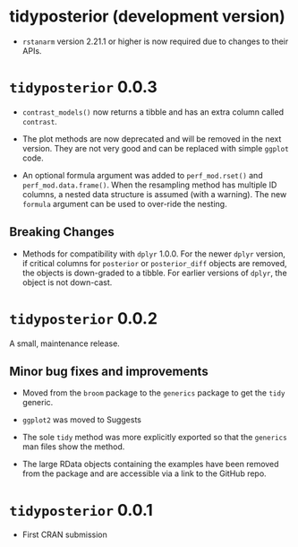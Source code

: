 # tidyposterior (development version)

* `rstanarm` version 2.21.1 or higher is now required due to changes to their APIs.

# `tidyposterior` 0.0.3

* `contrast_models()` now returns a tibble and has an extra column called `contrast`. 

* The plot methods are now deprecated and will be removed in the next version. They are not very good and can be replaced with simple `ggplot` code.  

* An optional formula argument was added to `perf_mod.rset()` and `perf_mod.data.frame()`. When the resampling method has multiple ID columns, a nested data structure is assumed (with a warning). The new `formula` argument can be used to over-ride the nesting.  

## Breaking Changes

* Methods for compatibility with `dplyr` 1.0.0. For the newer `dplyr` version, if critical columns for `posterior` or `posterior_diff` objects are removed, the objects is down-graded to a tibble. For earlier versions of `dplyr`, the object is not down-cast. 


# `tidyposterior` 0.0.2

A small, maintenance release. 

## Minor bug fixes and improvements

* Moved from the `broom` package to the `generics` package to get the `tidy` generic. 

* `ggplot2` was moved to Suggests

* The sole `tidy` method was more explicitly exported so that the `generics` man files show the method. 

* The large RData objects containing the examples have been removed from the package and are accessible via a link to the GitHub repo. 

# `tidyposterior` 0.0.1

* First CRAN submission
